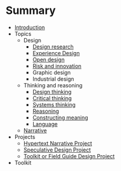 # Summary

* [Introduction](README.md)
* Topics
   * Design
       * [Design research](topics/design_research.md)
       * [Experience Design](topics/experience_design.md)
       * [Open design](topics/open_design.md)
       * [Risk and innovation](topics/risk_and_innovation.md)
       * Graphic design
       * Industrial design
   * Thinking and reasoning
       * [Design thinking](topics/design_thinking.md)
       * [Critical thinking](topics/critical_thinking.md)
       * [Systems thinking](topics/systems_thinking.md)
       * [Reasoning](topics/reasoning.md)
       * [Constructing meaning](topics/constructing_meaning.md)
       * [Language](topics/language.md)
   * [Narrative](topics/narrative.md)
* Projects
   * [Hypertext Narrative Project](projects/hypertext_narrative_project.md)
   * [Speculative Design Project](projects/speculative_design_project.md)
   * [Toolkit or Field Guide Design Project](projects/toolkit_or_field_guide_design_project.md)
* Toolkit


